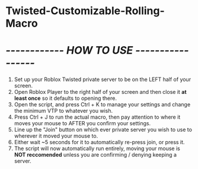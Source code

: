 # Twisted-Customizable-Rolling-Macro

# *------------ HOW TO USE -----------------*

1. Set up your Roblox Twisted private server to be on the LEFT half of your screen.
2. Open Roblox Player to the right half of your screen and then close it **at least once** so it defaults to opening there.
3. Open the script, and press Ctrl + K to manage your settings and change the minimum VTP to whatever you wish.
4. Press Ctrl + J to run the actual macro, then pay attention to where it moves your mouse to AFTER you confirm your settings.
5. Line up the "Join" button on which ever private server you wish to use to wherever it moved your mouse to.
6. Either wait ~5 seconds for it to automatically re-press join, or press it.
7. The script will now automatically run entirely, moving your mouse is **NOT reccomended** unless you are confirming / denying keeping a server.

